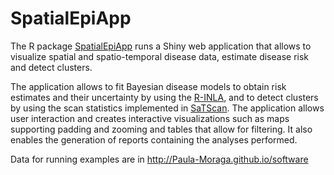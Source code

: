 # SpatialEpiApp

The R package [SpatialEpiApp](http://CRAN.R-project.org/package=SpatialEpiApp) runs a Shiny web application that allows to visualize spatial and spatio-temporal disease data, estimate disease risk and detect clusters.

The application allows to fit Bayesian disease models to obtain risk estimates and their uncertainty by using the [R-INLA](http://www.r-inla.org), and to detect clusters by using the scan statistics implemented in [SaTScan](https://www.satscan.org). The application allows user interaction and creates interactive visualizations such as maps supporting padding and zooming and tables that allow for filtering. It also enables the generation of reports containing the analyses performed.

Data for running examples are in http://Paula-Moraga.github.io/software


